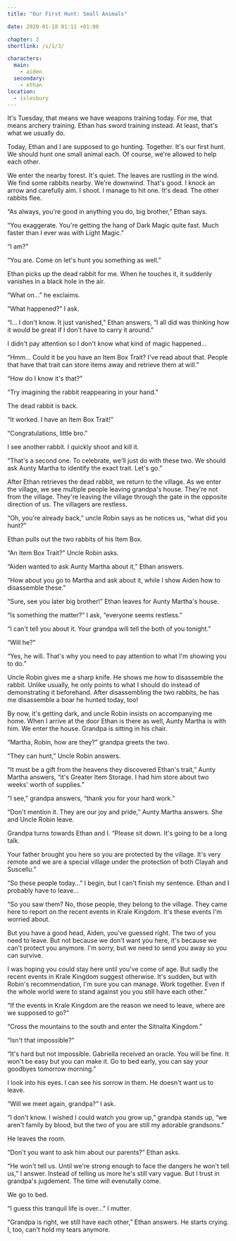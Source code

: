 ```yaml
---
title: "Our First Hunt: Small Animals"

date: 2020-01-18 01:11 +01:00

chapter: 3
shortlink: /s/1/3/

characters:
  main:
    - aiden
  secondary:
    - ethan
location:
  - islesbury
---
```

It's Tuesday, that means we have weapons training today.
For me, that means archery training.
Ethan has sword training instead.
At least, that's what we usually do.

Today, Ethan and I are supposed to go hunting. Together.
It's our first hunt. We should hunt one small animal each.
Of course, we're allowed to help each other.

We enter the nearby forest. It's quiet.
The leaves are rustling in the wind.
We find some rabbits nearby. We're downwind.
That's good. I knock an arrow and carefully aim.
I shoot. I manage to hit one. It's dead. The other rabbits flee.

“As always, you're good in anything you do, big brother,” Ethan says.

“You exaggerate.
You're getting the hang of Dark Magic quite fast.
Much faster than I ever was with Light Magic.”

“I am?”

“You are.
Come on let's hunt you something as well.”

Ethan picks up the dead rabbit for me.
When he touches it, it suddenly vanishes in a black hole in the air.

“What on…” he exclaims.

“What happened?” I ask.

“I… I don't know. It just vanished,” Ethan answers, “I all did was thinking how it would be great if I don't have to carry it around.”

I didn't pay attention so I don't know what kind of magic happened…

“Hmm… Could it be you have an Item Box Trait?
I've read about that.
People that have that trait can store items away and retrieve them at will.”

“How do I know it's that?”

“Try imagining the rabbit reappearing in your hand.”

The dead rabbit is back.

“It worked. I have an Item Box Trait!”

“Congratulations, little bro.”

I see another rabbit.
I quickly shoot and kill it.

“That's a second one.
To celebrate, we'll just do with these two.
We should ask Aunty Martha to identify the exact trait. Let's go.”

After Ethan retrieves the dead rabbit, we return to the village.
As we enter the village, we see multiple people leaving grandpa's house.
They're not from the village.
They're leaving the village through the gate in the opposite direction of us.
The villagers are restless.

“Oh, you're already back,” uncle Robin says as he notices us, “what did you hunt?”

Ethan pulls out the two rabbits of his Item Box.

“An Item Box Trait?” Uncle Robin asks.

“Aiden wanted to ask Aunty Martha about it,” Ethan answers.

“How about you go to Martha and ask about it, while I show Aiden how to disassemble these.”

“Sure, see you later big brother!” Ethan leaves for Aunty Martha's house.

“Is something the matter?” I ask, “everyone seems restless.”

“I can't tell you about it.
Your grandpa will tell the both of you tonight.”

“Will he?”

“Yes, he will.
That's why you need to pay attention to what I'm showing you to do.”

Uncle Robin gives me a sharp knife.
He shows me how to disassemble the rabbit.
Unlike usually, he only points to what I should do instead of demonstrating it beforehand.
After disassembling the two rabbits, he has me disassemble a boar he hunted today, too!

By now, it's getting dark, and uncle Robin insists on accompanying me home.
When I arrive at the door Ethan is there as well, Aunty Martha is with him.
We enter the house. Grandpa is sitting in his chair.

“Martha, Robin, how are they?” grandpa greets the two.

“They can hunt,” Uncle Robin answers.

“It must be a gift from the heavens they discovered Ethan's trait,” Aunty Martha answers, “it's
Greater Item Storage.
I had him store about two weeks' worth of supplies.”

“I see,” grandpa answers, “thank you for your hard work.”

“Don't mention it. They are our joy and pride,” Aunty Martha answers. She and Uncle Robin leave.

Grandpa turns towards Ethan and I.
“Please sit down. It's going to be a long talk.

Your father brought you here so you are protected by the village.
It's very remote and we are a special village under the protection of both Clayah and Suscellu.”

“So these people today…” I begin, but I can't finish my sentence.
Ethan and I probably have to leave…

“So you saw them?
No, those people, they belong to the village.
They came here to report on the recent events in Krale Kingdom.
It's these events I'm worried about.

But you have a good head, Aiden, you've guessed right.
The two of you need to leave.
But not because we don't want you here, it's because we can't protect you anymore.
I'm sorry, but we need to send you away so you can survive.

I was hoping you could stay here until you've come of age.
But sadly the recent events in Krale Kingdom suggest otherwise.
It's sudden, but with Robin's recommendation, I'm sure you can manage.
Work together.
Even if the whole world were to stand against you you still have each other.”

“If the events in Krale Kingdom are the reason we need to leave, where are we supposed to go?”

“Cross the mountains to the south and enter the Sitnalta Kingdom.”

“Isn't that impossible?”

“It's hard but not impossible.
Gabriella received an oracle.
You will be fine.
It won't be easy but you can make it.
Go to bed early, you can say your goodbyes tomorrow morning.”

I look into his eyes.
I can see his sorrow in them.
He doesn't want us to leave.

“Will we meet again, grandpa?” I ask.

“I don't know.
I wished I could watch you grow up,” grandpa stands up, “we aren't family by blood, but the two of you are still my adorable grandsons.”

He leaves the room.

“Don't you want to ask him about our parents?” Ethan asks.

“He won't tell us.
Until we're strong enough to face the dangers he won't tell us,” I answer.
Instead of telling us more he's still vary vague.
But I trust in grandpa's jugdement.
The time will evenutally come.

We go to bed.

“I guess this tranquil life is over…” I mutter.

“Grandpa is right, we still have each other,” Ethan answers. He starts crying. I, too, can't hold my tears anymore.
